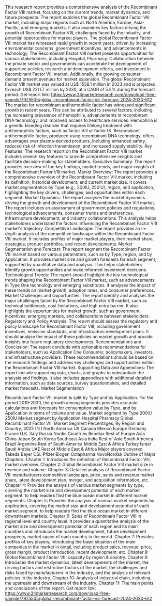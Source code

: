 This research report provides a comprehensive analysis of the Recombinant Factor VIII market, focusing on the current trends, market dynamics, and future prospects. The report explores the global Recombinant Factor VIII market, including major regions such as North America, Europe, Asia-Pacific, and emerging markets. It also examines key factors driving the growth of Recombinant Factor VIII, challenges faced by the industry, and potential opportunities for market players.
The global Recombinant Factor VIII market has witnessed rapid growth in recent years, driven by increasing environmental concerns, government incentives, and advancements in technology. The Recombinant Factor VIII market presents opportunities for various stakeholders, including Hospital, Pharmacy. Collaboration between the private sector and governments can accelerate the development of supportive policies, research and development efforts, and investment in Recombinant Factor VIII market. Additionally, the growing consumer demand present avenues for market expansion.
The global Recombinant Factor VIII market was valued at US$ 1558.1 million in 2023 and is projected to reach US$ 2211.7 million by 2030, at a CAGR of 5.2% during the forecast period.
Get report link: https://www.24marketresearch.com/download-free-sample/7925505/global-recombinant-factor-viii-forecast-2024-2030-612 
The market for recombinant antihemophilic factor has witnessed significant growth in recent years. This can be attributed to several factors, including the increasing prevalence of hemophilia, advancements in recombinant DNA technology, and improved access to healthcare services. Hemophilia is a genetic bleeding disorder that requires lifelong treatment with antihemophilic factors, such as factor VIII or factor IX. Recombinant antihemophilic factor, produced using recombinant DNA technology, offers advantages over plasma-derived products, including enhanced safety, reduced risk of infection transmission, and increased supply stability.
Key Features:
The research report on the Recombinant Factor VIII market includes several key features to provide comprehensive insights and facilitate decision-making for stakeholders.
Executive Summary: The report provides overview of the key findings, market trends, and major insights of the Recombinant Factor VIII market.
Market Overview: The report provides a comprehensive overview of the Recombinant Factor VIII market, including its definition, historical development, and current market size. It covers market segmentation by Type (e.g., 200IU, 250IU), region, and application, highlighting the key drivers, challenges, and opportunities within each segment.
Market Dynamics: The report analyses the market dynamics driving the growth and development of the Recombinant Factor VIII market. The report includes an assessment of government policies and regulations, technological advancements, consumer trends and preferences, infrastructure development, and industry collaborations. This analysis helps stakeholders understand the factors influencing the Recombinant Factor VIII market's trajectory.
Competitive Landscape: The report provides an in-depth analysis of the competitive landscape within the Recombinant Factor VIII market. It includes profiles of major market players, their market share, strategies, product portfolios, and recent developments.
Market Segmentation and Forecast: The report segment the Recombinant Factor VIII market based on various parameters, such as by Type, region, and by Application. It provides market size and growth forecasts for each segment, supported by quantitative data and analysis. This helps stakeholders identify growth opportunities and make informed investment decisions.
Technological Trends: The report should highlight the key technological trends shaping the Recombinant Factor VIII market, such as advancements in Type One technology and emerging substitutes. It analyses the impact of these trends on market growth, adoption rates, and consumer preferences.
Market Challenges and Opportunities: The report identify and analyses the major challenges faced by the Recombinant Factor VIII market, such as technical bottleneck, cost limitations, and high entry barrier. It also highlights the opportunities for market growth, such as government incentives, emerging markets, and collaborations between stakeholders.
Regulatory and Policy Analysis: The report should assess the regulatory and policy landscape for Recombinant Factor VIII, including government incentives, emission standards, and infrastructure development plans. It should analyse the impact of these policies on market growth and provide insights into future regulatory developments.
Recommendations and Conclusion: The report conclude with actionable recommendations for stakeholders, such as Application One Consumer, policymakers, investors, and infrastructure providers. These recommendations should be based on the research findings and address key challenges and opportunities within the Recombinant Factor VIII market.
Supporting Data and Appendices: The report include supporting data, charts, and graphs to substantiate the analysis and findings. It also includes appendices with additional detailed information, such as data sources, survey questionnaires, and detailed market forecasts.
Market Segmentation

Recombinant Factor VIII market is split by Type and by Application. For the period 2019-2030, the growth among segments provides accurate calculations and forecasts for consumption value by Type, and by Application in terms of volume and value.
Market segment by Type
200IU
250IU
Market segment by Application
Hospital
Pharmacy
Global Recombinant Factor VIII Market Segment Percentages, By Region and Country, 2023 (%)
North America
US
Canada
Mexico
Europe
Germany
France
U.K.
Italy
Russia
Nordic Countries
Benelux
Rest of Europe
Asia
China
Japan
South Korea
Southeast Asia
India
Rest of Asia
South America
Brazil
Argentina
Rest of South America
Middle East & Africa
Turkey
Israel
Saudi Arabia
UAE
Rest of Middle East & Africa
Major players covered
Takeda
Bayer
CSL
Pfizer
Biogen
Octapharma
NovoNordisk
Outline of Major Chapters:
Chapter 1: Introduces the definition of Recombinant Factor VIII, market overview.
Chapter 2: Global Recombinant Factor VIII market size in revenue and volume.
Chapter 3: Detailed analysis of Recombinant Factor VIII manufacturers competitive landscape, price, sales and revenue market share, latest development plan, merger, and acquisition information, etc.
Chapter 4: Provides the analysis of various market segments by type, covering the market size and development potential of each market segment, to help readers find the blue ocean market in different market segments.
Chapter 5: Provides the analysis of various market segments by application, covering the market size and development potential of each market segment, to help readers find the blue ocean market in different downstream markets.
Chapter 6: Sales of Recombinant Factor VIII in regional level and country level. It provides a quantitative analysis of the market size and development potential of each region and its main countries and introduces the market development, future development prospects, market space of each country in the world.
Chapter 7: Provides profiles of key players, introducing the basic situation of the main companies in the market in detail, including product sales, revenue, price, gross margin, product introduction, recent development, etc.
Chapter 8: Global Recombinant Factor VIII capacity by region & country.
Chapter 9: Introduces the market dynamics, latest developments of the market, the driving factors and restrictive factors of the market, the challenges and risks faced by manufacturers in the industry, and the analysis of relevant policies in the industry.
Chapter 10: Analysis of industrial chain, including the upstream and downstream of the industry.
Chapter 11: The main points and conclusions of the report.
Get report link: https://www.24marketresearch.com/download-free-sample/7925505/global-recombinant-factor-viii-forecast-2024-2030-612 
